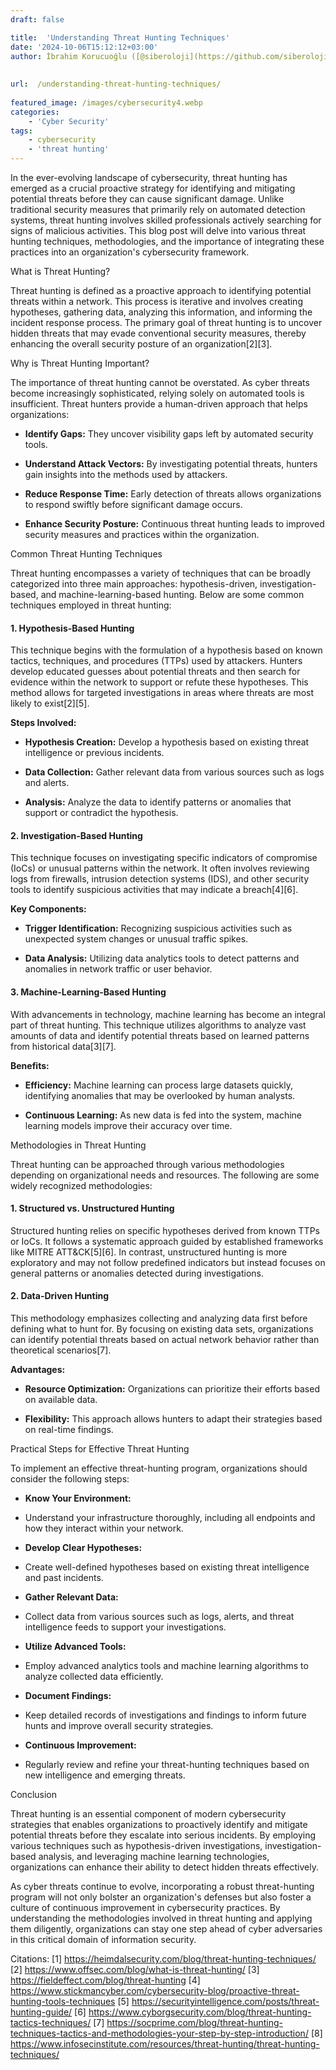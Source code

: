 ```yaml
---
draft: false

title:  'Understanding Threat Hunting Techniques'
date: '2024-10-06T15:12:12+03:00'
author: İbrahim Korucuoğlu ([@siberoloji](https://github.com/siberoloji))
 
 
url:  /understanding-threat-hunting-techniques/
 
featured_image: /images/cybersecurity4.webp
categories:
    - 'Cyber Security'
tags:
    - cybersecurity
    - 'threat hunting'
---
```



In the ever-evolving landscape of cybersecurity, threat hunting has emerged as a crucial proactive strategy for identifying and mitigating potential threats before they can cause significant damage. Unlike traditional security measures that primarily rely on automated detection systems, threat hunting involves skilled professionals actively searching for signs of malicious activities. This blog post will delve into various threat hunting techniques, methodologies, and the importance of integrating these practices into an organization's cybersecurity framework.



What is Threat Hunting?



Threat hunting is defined as a proactive approach to identifying potential threats within a network. This process is iterative and involves creating hypotheses, gathering data, analyzing this information, and informing the incident response process. The primary goal of threat hunting is to uncover hidden threats that may evade conventional security measures, thereby enhancing the overall security posture of an organization[2][3].



Why is Threat Hunting Important?



The importance of threat hunting cannot be overstated. As cyber threats become increasingly sophisticated, relying solely on automated tools is insufficient. Threat hunters provide a human-driven approach that helps organizations:


* **Identify Gaps:** They uncover visibility gaps left by automated security tools.

* **Understand Attack Vectors:** By investigating potential threats, hunters gain insights into the methods used by attackers.

* **Reduce Response Time:** Early detection of threats allows organizations to respond swiftly before significant damage occurs.

* **Enhance Security Posture:** Continuous threat hunting leads to improved security measures and practices within the organization.




Common Threat Hunting Techniques



Threat hunting encompasses a variety of techniques that can be broadly categorized into three main approaches: hypothesis-driven, investigation-based, and machine-learning-based hunting. Below are some common techniques employed in threat hunting:


#### 1. Hypothesis-Based Hunting



This technique begins with the formulation of a hypothesis based on known tactics, techniques, and procedures (TTPs) used by attackers. Hunters develop educated guesses about potential threats and then search for evidence within the network to support or refute these hypotheses. This method allows for targeted investigations in areas where threats are most likely to exist[2][5].



**Steps Involved:**


* **Hypothesis Creation:** Develop a hypothesis based on existing threat intelligence or previous incidents.

* **Data Collection:** Gather relevant data from various sources such as logs and alerts.

* **Analysis:** Analyze the data to identify patterns or anomalies that support or contradict the hypothesis.



#### 2. Investigation-Based Hunting



This technique focuses on investigating specific indicators of compromise (IoCs) or unusual patterns within the network. It often involves reviewing logs from firewalls, intrusion detection systems (IDS), and other security tools to identify suspicious activities that may indicate a breach[4][6].



**Key Components:**


* **Trigger Identification:** Recognizing suspicious activities such as unexpected system changes or unusual traffic spikes.

* **Data Analysis:** Utilizing data analytics tools to detect patterns and anomalies in network traffic or user behavior.



#### 3. Machine-Learning-Based Hunting



With advancements in technology, machine learning has become an integral part of threat hunting. This technique utilizes algorithms to analyze vast amounts of data and identify potential threats based on learned patterns from historical data[3][7].



**Benefits:**


* **Efficiency:** Machine learning can process large datasets quickly, identifying anomalies that may be overlooked by human analysts.

* **Continuous Learning:** As new data is fed into the system, machine learning models improve their accuracy over time.




Methodologies in Threat Hunting



Threat hunting can be approached through various methodologies depending on organizational needs and resources. The following are some widely recognized methodologies:


#### 1. Structured vs. Unstructured Hunting



Structured hunting relies on specific hypotheses derived from known TTPs or IoCs. It follows a systematic approach guided by established frameworks like MITRE ATT&amp;CK[5][6]. In contrast, unstructured hunting is more exploratory and may not follow predefined indicators but instead focuses on general patterns or anomalies detected during investigations.


#### 2. Data-Driven Hunting



This methodology emphasizes collecting and analyzing data first before defining what to hunt for. By focusing on existing data sets, organizations can identify potential threats based on actual network behavior rather than theoretical scenarios[7].



**Advantages:**


* **Resource Optimization:** Organizations can prioritize their efforts based on available data.

* **Flexibility:** This approach allows hunters to adapt their strategies based on real-time findings.




Practical Steps for Effective Threat Hunting



To implement an effective threat-hunting program, organizations should consider the following steps:


* **Know Your Environment:**



* Understand your infrastructure thoroughly, including all endpoints and how they interact within your network.



* **Develop Clear Hypotheses:**



* Create well-defined hypotheses based on existing threat intelligence and past incidents.



* **Gather Relevant Data:**



* Collect data from various sources such as logs, alerts, and threat intelligence feeds to support your investigations.



* **Utilize Advanced Tools:**



* Employ advanced analytics tools and machine learning algorithms to analyze collected data efficiently.



* **Document Findings:**



* Keep detailed records of investigations and findings to inform future hunts and improve overall security strategies.



* **Continuous Improvement:**



* Regularly review and refine your threat-hunting techniques based on new intelligence and emerging threats.




Conclusion



Threat hunting is an essential component of modern cybersecurity strategies that enables organizations to proactively identify and mitigate potential threats before they escalate into serious incidents. By employing various techniques such as hypothesis-driven investigations, investigation-based analysis, and leveraging machine learning technologies, organizations can enhance their ability to detect hidden threats effectively.



As cyber threats continue to evolve, incorporating a robust threat-hunting program will not only bolster an organization's defenses but also foster a culture of continuous improvement in cybersecurity practices. By understanding the methodologies involved in threat hunting and applying them diligently, organizations can stay one step ahead of cyber adversaries in this critical domain of information security.



Citations: [1] https://heimdalsecurity.com/blog/threat-hunting-techniques/ [2] https://www.offsec.com/blog/what-is-threat-hunting/ [3] https://fieldeffect.com/blog/threat-hunting [4] https://www.stickmancyber.com/cybersecurity-blog/proactive-threat-hunting-tools-techniques [5] https://securityintelligence.com/posts/threat-hunting-guide/ [6] https://www.cyborgsecurity.com/blog/threat-hunting-tactics-techniques/ [7] https://socprime.com/blog/threat-hunting-techniques-tactics-and-methodologies-your-step-by-step-introduction/ [8] https://www.infosecinstitute.com/resources/threat-hunting/threat-hunting-techniques/
